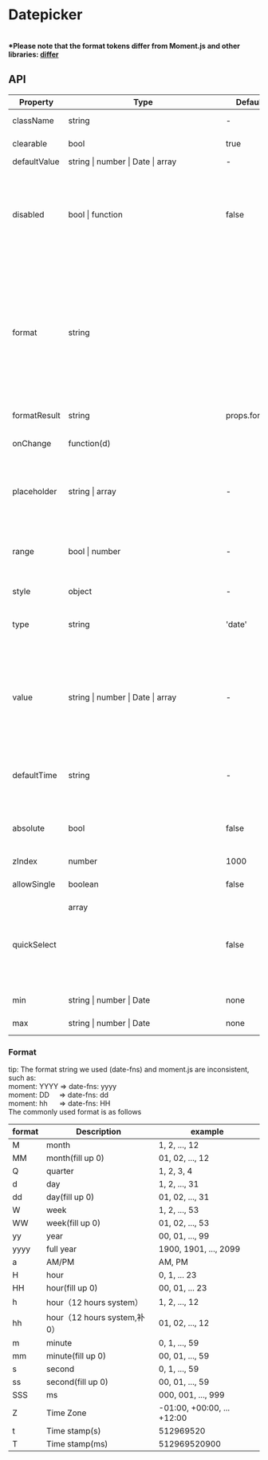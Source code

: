 # Datepicker

####   <br />*Please note that the format tokens differ from Moment.js and other libraries: [differ](https://github.com/date-fns/date-fns/blob/master/docs/unicodeTokens.md)

<example />

## API

| Property | Type | Default | Description |
| --- | --- | --- | --- |
| className | string | - | extend className |
| clearable | bool | true | whether it can be cleared |
| defaultValue | string \| number \| Date \| array | - | default |
| disabled | bool \| function | false | When the value is true, disabled all options; When the value is function, disable the options that this function returns true. |
| format | string | | default values for different types: <br />'date': 'yyyy-MM-dd'<br />'time': 'HH:mm:ss'<br />'week': 'yyyy WW'<br />'month': 'yyyy-MM'<br />'datetime': 'yyyy-MM-dd HH:mm:ss' |
| formatResult | string | props.format | Format the selected time |
| onChange | function(d) | | a callback when the value is changing |
| placeholder | string \| array | - | placeholder text<br />When the range property is not empty, it is an array of length 2. |
| range | bool \| number | - | range span，unit: **second**，<br />When it is true, selection scope is not limited. |
| style | object | - | Container element style |
| type | string | 'date' | options:  \['date', 'time', 'datetime', 'month', 'week'] |
| value | string \| number \| Date \| array | - | When the value is string, it needs to match the format attribute. <br /> When the range property is true, the value is an array of length 2. |
| defaultTime | string | - | Default time when selecting a date, the format is: 'HH:mm:ss' |
| absolute | bool | false | When it is true, the pop-up layer of option append into document.body. |
| zIndex | number | 1000 | panel z-index |
| allowSingle | boolean | false | allow single select, only in range can set | 
| quickSelect | array<object> | false | quick select, only in range can set, name: tip, value: range date | 
| min | string \| number \| Date | none | option min value |
| max | string \| number \| Date | none | option max value |

### Format

tip: The format string we used (date-fns) and moment.js are inconsistent, such as:<br />
moment: YYYY  => date-fns: yyyy <br />
moment: DD&nbsp;&nbsp;&nbsp;&nbsp; => date-fns: dd <br />
moment: hh&nbsp;&nbsp;&nbsp;&nbsp;&nbsp;  => date-fns: HH<br />
The commonly used format is as follows

| format | Description | example |
| --- | --- | --- |
|	M	| month | 1, 2, ..., 12 |
| MM | month(fill up 0) | 01, 02, ..., 12 |
| Q | quarter | 1, 2, 3, 4 |
| d | day |	1, 2, ..., 31
| dd | day(fill up 0) |	01, 02, ..., 31 |
| W | week | 1, 2, ..., 53 |
| WW | week(fill up 0) | 01, 02, ..., 53 |
| yy | year | 00, 01, ..., 99 |
| yyyy | full year | 1900, 1901, ..., 2099 |
| a | AM/PM | AM, PM |
| H | hour | 0, 1, ... 23 |
| HH | hour(fill up 0) | 00, 01, ... 23 |
| h | hour（12 hours system） | 1, 2, ..., 12 |
| hh | hour（12 hours system,补0） | 01, 02, ..., 12 |
| m | minute | 0, 1, ..., 59 |
| mm | minute(fill up 0) | 00, 01, ..., 59 |
| s | second | 0, 1, ..., 59 |
| ss | second(fill up 0) | 00, 01, ..., 59 |
| SSS | ms | 000, 001, ..., 999 |
| Z | Time Zone | -01:00, +00:00, ... +12:00 |
| t | Time stamp(s) |	512969520 |
| T | Time stamp(ms) | 512969520900 |
